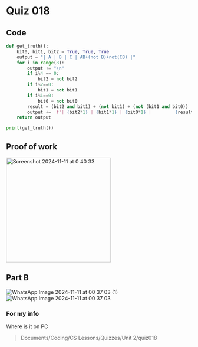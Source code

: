 # Quiz 018

## Code
```.py
def get_truth():
    bit0, bit1, bit2 = True, True, True
    output = "| A | B | C | AB+(not B)+not(CB) |"
    for i in range(8):
        output += "\n"
        if i%4 == 0:
            bit2 = not bit2
        if i%2==0:
            bit1 = not bit1
        if i%1==0:
            bit0 = not bit0
        result = (bit2 and bit1) + (not bit1) + (not (bit1 and bit0))
        output +=  f"| {bit2*1} | {bit1*1} | {bit0*1} |         {result-1 if result > 0 else result}          |"
    return output

print(get_truth())
```

## Proof of work
<img width="284" alt="Screenshot 2024-11-11 at 0 40 33" src="https://github.com/user-attachments/assets/c64f24a5-b3d0-4362-9be7-93c045b98a23">

## Part B
![WhatsApp Image 2024-11-11 at 00 37 03 (1)](https://github.com/user-attachments/assets/c8dabd87-f068-4544-97e0-f000fe55dcf6)
![WhatsApp Image 2024-11-11 at 00 37 03](https://github.com/user-attachments/assets/7f258b9c-8470-4085-8c6b-837e9df57872)

### For my info
Where is it on PC
>Documents/Coding/CS Lessons/Quizzes/Unit 2/quiz018
